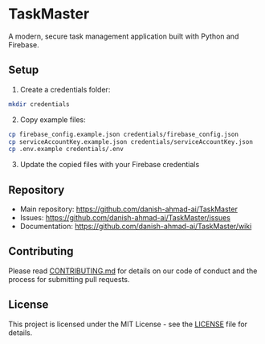 # TaskMaster

A modern, secure task management application built with Python and Firebase.

## Setup

1. Create a credentials folder:
```bash
mkdir credentials
```

2. Copy example files:
```bash
cp firebase_config.example.json credentials/firebase_config.json
cp serviceAccountKey.example.json credentials/serviceAccountKey.json
cp .env.example credentials/.env
```

3. Update the copied files with your Firebase credentials

## Repository

- Main repository: https://github.com/danish-ahmad-ai/TaskMaster
- Issues: https://github.com/danish-ahmad-ai/TaskMaster/issues
- Documentation: https://github.com/danish-ahmad-ai/TaskMaster/wiki

## Contributing

Please read [CONTRIBUTING.md](CONTRIBUTING.md) for details on our code of conduct and the process for submitting pull requests.

## License

This project is licensed under the MIT License - see the [LICENSE](LICENSE) file for details.
